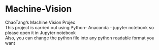 # Machine-Vision
ChaoTang‘s Machine Vision Projec</br>
This project is carried out using Python- Anaconda - jupyter notebook so please open it in Jupyter notebook</br>
Also, you can change the python file into any python readable format you want
